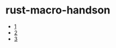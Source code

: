 # rust-macro-handson

- [1](https://github.com/Hakuyume/rust-macro-handson/blob/main/1.md)
- [2](https://github.com/Hakuyume/rust-macro-handson/blob/main/2.md)
- [3](https://github.com/Hakuyume/rust-macro-handson/blob/main/3.md)
